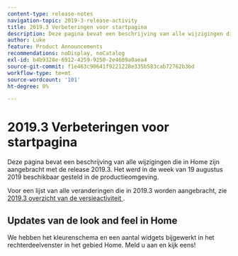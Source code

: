```yaml
---
content-type: release-notes
navigation-topic: 2019-3-release-activity
title: 2019.3 Verbeteringen voor startpagina
description: Deze pagina bevat een beschrijving van alle wijzigingen die in Home zijn aangebracht met de release 2019.3. Het werd in de week van 19 augustus 2019 beschikbaar gesteld in de productieomgeving.
author: Luke
feature: Product Announcements
recommendations: noDisplay, noCatalog
exl-id: b4b9328e-6912-4259-9250-2e4609a0aea4
source-git-commit: f1e463c90641f9221228e335b583cab72762b3bd
workflow-type: tm+mt
source-wordcount: '101'
ht-degree: 0%

---
```


# 2019.3 Verbeteringen voor startpagina

Deze pagina bevat een beschrijving van alle wijzigingen die in Home zijn aangebracht met de release 2019.3. Het werd in de week van 19 augustus 2019 beschikbaar gesteld in de productieomgeving.

Voor een lijst van alle veranderingen die in 2019.3 worden aangebracht, zie [&#x200B; 2019.3 overzicht van de versieactiviteit &#x200B;](../../../../product-announcements/product-releases/quarterly-release-archive/2019.3-release-activity/2019-3-release-activity-overview.md).

## Updates van de look and feel in Home

We hebben het kleurenschema en een aantal widgets bijgewerkt in het rechterdeelvenster in het gebied Home. Meld u aan en kijk eens!
